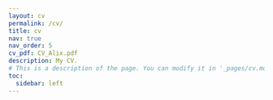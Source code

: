 ```yaml
---
layout: cv
permalink: /cv/
title: cv
nav: true
nav_order: 5
cv_pdf: CV_Alix.pdf
description: My CV.
# This is a description of the page. You can modify it in '_pages/cv.md'. You can also change or remove the top pdf download button.
toc:
  sidebar: left
---
```

